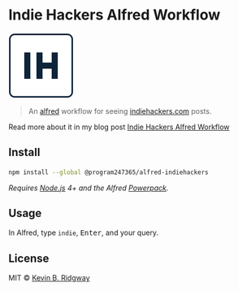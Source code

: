# Indie Hackers Alfred Workflow

![Indie Hackers Alfred Workflow](https://raw.githubusercontent.com/program247365/alfred-indiehackers/master/icon.png)

> An [alfred](https://www.alfredapp.com/) workflow for seeing [indiehackers.com](https://www.indiehackers.com/) posts.

Read more about it in my blog post [Indie Hackers Alfred Workflow](https://kevinridgway.com/indie-hackers-alfred-workflow/)

## Install

```bash
npm install --global @program247365/alfred-indiehackers
```

*Requires [Node.js](https://nodejs.org) 4+ and the Alfred [Powerpack](https://www.alfredapp.com/powerpack/).*

## Usage

In Alfred, type `indie`, <kbd>Enter</kbd>, and your query.

## License

MIT © [Kevin B. Ridgway](http://kevinridgway.com)
